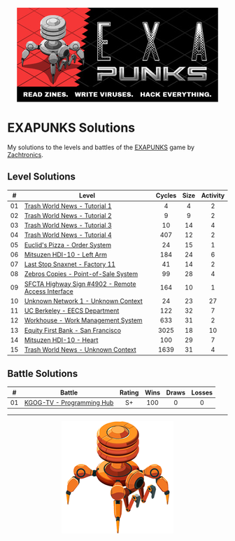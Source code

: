 <p align="center"><img src="./assets/exapunks.jpg" alt="EXAPUNKS logo"/></p>

# EXAPUNKS Solutions

My solutions to the levels and battles of the [EXAPUNKS](https://store.steampowered.com/app/716490/EXAPUNKS/) game by [Zachtronics](http://www.zachtronics.com/).

## Level Solutions

|  #  | Level                                                                                                                       | Cycles | Size | Activity |
| :-: | --------------------------------------------------------------------------------------------------------------------------- | :----: | :--: | :------: |
| 01  | [Trash World News - Tutorial 1](./solutions/levels/01-trash-world-news-tutorial-1)                                          |   4    |  4   |    2     |
| 02  | [Trash World News - Tutorial 2](./solutions/levels/02-trash-world-news-tutorial-2)                                          |   9    |  9   |    2     |
| 03  | [Trash World News - Tutorial 3](./solutions/levels/03-trash-world-news-tutorial-3)                                          |   10   |  14  |    4     |
| 04  | [Trash World News - Tutorial 4](./solutions/levels/04-trash-world-news-tutorial-4)                                          |  407   |  12  |    2     |
| 05  | [Euclid's Pizza - Order System](./solutions/levels/05-euclids-pizza-order-system)                                           |   24   |  15  |    1     |
| 06  | [Mitsuzen HDI-10 - Left Arm](./solutions/levels/06-mitsuzen-hdi-10-left-arm)                                                |  184   |  24  |    6     |
| 07  | [Last Stop Snaxnet - Factory 11](./solutions/levels/07-last-stop-snaxnet-factory-11)                                        |   41   |  14  |    2     |
| 08  | [Zebros Copies - Point-of-Sale System](./solutions/levels/08-zebros-copies-point-of-sale-system)                            |   99   |  28  |    4     |
| 09  | [SFCTA Highway Sign #4902 - Remote Access Interface](./solutions/levels/09-sfcta-highway-sign-4902-remote-access-interface) |  164   |  10  |    1     |
| 10  | [Unknown Network 1 - Unknown Context](./solutions/levels/10-unknown-network-1-unknown-context)                              |   24   |  23  |    27    |
| 11  | [UC Berkeley - EECS Department](./solutions/levels/11-uc-berkeley-eecs-department)                                          |  122   |  32  |    7     |
| 12  | [Workhouse - Work Management System](./solutions/levels/12-workhouse-work-management-system)                                |  633   |  31  |    2     |
| 13  | [Equity First Bank - San Francisco](./solutions/levels/13-equity-first-bank-san-francisco)                                  |  3025  |  18  |    10    |
| 14  | [Mitsuzen HDI-10 - Heart](./solutions/levels/14-mitsuzen-hdi-10-heart)                                                      |  100   |  29  |    7     |
| 15  | [Trash World News - Unknown Context](./solutions/levels/15-trash-world-news-unknown-context)                                |  1639  |  31  |    4     |

## Battle Solutions

|  #  | Battle                                                                      | Rating | Wins | Draws | Losses |
| :-: | --------------------------------------------------------------------------- | :----: | :--: | :---: | :----: |
| 01  | [KGOG-TV - Programming Hub](./solutions/battles/01-kgog-tv-programming-hub) |   S+   | 100  |   0   |   0    |

---

<p align="center"><img src="./assets/exa.png" alt="EXAPUNKS logo"/></p>
